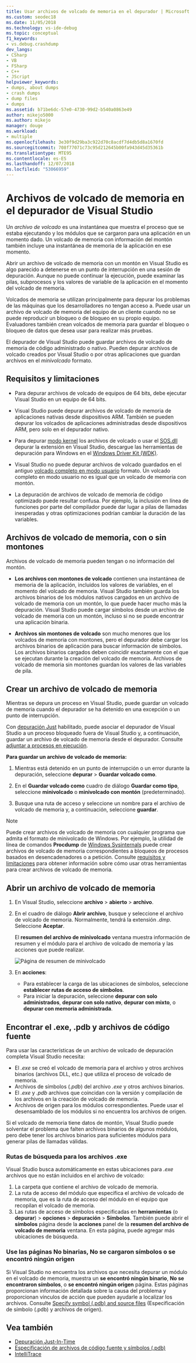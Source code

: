 ```yaml
---
title: Usar archivos de volcado de memoria en el depurador | Microsoft Docs
ms.custom: seodec18
ms.date: 11/05/2018
ms.technology: vs-ide-debug
ms.topic: conceptual
f1_keywords:
- vs.debug.crashdump
dev_langs:
- CSharp
- VB
- FSharp
- C++
- JScript
helpviewer_keywords:
- dumps, about dumps
- crash dumps
- dump files
- dumps
ms.assetid: b71be6dc-57e0-4730-99d2-b540a0863e49
author: mikejo5000
ms.author: mikejo
manager: douge
ms.workload:
- multiple
ms.openlocfilehash: 3e30f9d29ba3c922d70c8acdf7d4db5d8a1670fd
ms.sourcegitcommit: 708f77071c73c95d212645b00fa943d45d35361b
ms.translationtype: MTE95
ms.contentlocale: es-ES
ms.lasthandoff: 12/07/2018
ms.locfileid: "53066959"
---
```

# <a name="dump-files-in-the-visual-studio-debugger"></a>Archivos de volcado de memoria en el depurador de Visual Studio

<a name="BKMK_What_is_a_dump_file_"></a> Un *archivo de volcado* es una instantánea que muestra el proceso que se estaba ejecutando y los módulos que se cargaron para una aplicación en un momento dado. Un volcado de memoria con información del montón también incluye una instantánea de memoria de la aplicación en ese momento. 

Abrir un archivo de volcado de memoria con un montón en Visual Studio es algo parecido a detenerse en un punto de interrupción en una sesión de depuración. Aunque no puede continuar la ejecución, puede examinar las pilas, subprocesos y los valores de variable de la aplicación en el momento del volcado de memoria.

Volcados de memoria se utilizan principalmente para depurar los problemas de las máquinas que los desarrolladores no tengan acceso a. Puede usar un archivo de volcado de memoria del equipo de un cliente cuando no se puede reproducir un bloqueo o de bloqueo en su propio equipo. Evaluadores también crean volcados de memoria para guardar el bloqueo o bloqueo de datos que desea usar para realizar más pruebas. 

El depurador de Visual Studio puede guardar archivos de volcado de memoria de código administrado o nativo. Pueden depurar archivos de volcado creados por Visual Studio o por otras aplicaciones que guardan archivos en el *minivolcado* formato.

##  <a name="BKMK_Requirements_and_limitations"></a> Requisitos y limitaciones

-   Para depurar archivos de volcado de equipos de 64 bits, debe ejecutar Visual Studio en un equipo de 64 bits.

-   Visual Studio puede depurar archivos de volcado de memoria de aplicaciones nativas desde dispositivos ARM. También se pueden depurar los volcados de aplicaciones administradas desde dispositivos ARM, pero solo en el depurador nativo.

-   Para depurar [modo kernel](/windows-hardware/drivers/debugger/kernel-mode-dump-files) los archivos de volcado o usar el [SOS.dll](/dotnet/framework/tools/sos-dll-sos-debugging-extension) depurar la extensión en Visual Studio, descargue las herramientas de depuración para Windows en el [Windows Driver Kit (WDK)](/windows-hardware/drivers/download-the-wdk).

-   Visual Studio no puede depurar archivos de volcado guardados en el antiguo [volcado completo en modo usuario](/windows/desktop/wer/collecting-user-mode-dumps) formato. Un volcado completo en modo usuario no es igual que un volcado de memoria con montón.

-   La depuración de archivos de volcado de memoria de código optimizado puede resultar confusa. Por ejemplo, la inclusión en línea de funciones por parte del compilador puede dar lugar a pilas de llamadas inesperadas y otras optimizaciones podrían cambiar la duración de las variables.

##  <a name="BKMK_Dump_files__with_or_without_heaps"></a> Archivos de volcado de memoria, con o sin montones

Archivos de volcado de memoria pueden tengan o no información del montón.

-   **Los archivos con montones de volcado** contienen una instantánea de memoria de la aplicación, incluidos los valores de variables, en el momento del volcado de memoria. Visual Studio también guarda los archivos binarios de los módulos nativos cargados en un archivo de volcado de memoria con un montón, lo que puede hacer mucho más la depuración. Visual Studio puede cargar símbolos desde un archivo de volcado de memoria con un montón, incluso si no se puede encontrar una aplicación binaria. 

-   **Archivos sin montones de volcado** son mucho menores que los volcados de memoria con montones, pero el depurador debe cargar los archivos binarios de aplicación para buscar información de símbolos. Los archivos binarios cargados deben coincidir exactamente con el que se ejecutan durante la creación del volcado de memoria. Archivos de volcado de memoria sin montones guardan los valores de las variables de pila.

##  <a name="BKMK_Create_a_dump_file"></a> Crear un archivo de volcado de memoria

Mientras se depura un proceso en Visual Studio, puede guardar un volcado de memoria cuando el depurador se ha detenido en una excepción o un punto de interrupción. 

Con [depuración Just](../debugger/just-in-time-debugging-in-visual-studio.md) habilitado, puede asociar el depurador de Visual Studio a un proceso bloqueado fuera de Visual Studio y, a continuación, guardar un archivo de volcado de memoria desde el depurador. Consulte [adjuntar a procesos en ejecución](../debugger/attach-to-running-processes-with-the-visual-studio-debugger.md).

**Para guardar un archivo de volcado de memoria:**

1. Mientras está detenido en un punto de interrupción o un error durante la depuración, seleccione **depurar** > **Guardar volcado como**. 

1. En el **Guardar volcado como** cuadro de diálogo **Guardar como tipo**, seleccione **minivolcado** o **minivolcado con montón** (predeterminado).

1. Busque una ruta de acceso y seleccione un nombre para el archivo de volcado de memoria y, a continuación, seleccione **guardar**. 

>[!NOTE]
>Puede crear archivos de volcado de memoria con cualquier programa que admita el formato de minivolcado de Windows. Por ejemplo, la utilidad de línea de comandos **Procdump** de [Windows Sysinternals](http://technet.microsoft.com/sysinternals/default) puede crear archivos de volcado de memoria correspondientes a bloqueos de procesos basados en desencadenadores o a petición. Consulte [requisitos y limitaciones](../debugger/using-dump-files.md#BKMK_Requirements_and_limitations) para obtener información sobre cómo usar otras herramientas para crear archivos de volcado de memoria.

##  <a name="BKMK_Open_a_dump_file"></a> Abrir un archivo de volcado de memoria

1. En Visual Studio, seleccione **archivo** > **abierto** > **archivo**.

1. En el cuadro de diálogo **Abrir archivo**, busque y seleccione el archivo de volcado de memoria. Normalmente, tendrá la extensión *.dmp*. Seleccione **Aceptar**.

   El **resumen del archivo de minivolcado** ventana muestra información de resumen y el módulo para el archivo de volcado de memoria y las acciones que puede realizar.

   ![Página de resumen de minivolcado](../debugger/media/dbg_dump_summarypage.png "página de resumen de minivolcado")

1. En **acciones**:
   - Para establecer la carga de las ubicaciones de símbolos, seleccione **establecer rutas de acceso de símbolos**.
   - Para iniciar la depuración, seleccione **depurar con solo administrados**, **depurar con solo nativo**, **depurar con mixto**, o **depurar con memoria administrada**.

##  <a name="BKMK_Find_binaries__symbol___pdb__files__and_source_files"></a> Encontrar el .exe, .pdb y archivos de código fuente

Para usar las características de un archivo de volcado de depuración completa Visual Studio necesita:

- El *.exe* se creó el volcado de memoria para el archivo y otros archivos binarios (archivos DLL, etc.) que utiliza el proceso de volcado de memoria.
- Archivos de símbolos (*.pdb*) del archivo *.exe* y otros archivos binarios.
- El *.exe* y *.pdb* archivos que coincidan con la versión y compilación de los archivos en la creación de volcado de memoria.
- Archivos de origen para los módulos correspondientes. Puede usar el desensamblado de los módulos si no encuentra los archivos de origen.

Si el volcado de memoria tiene datos de montón, Visual Studio puede solventar el problema que falten archivos binarios de algunos módulos, pero debe tener los archivos binarios para suficientes módulos para generar pilas de llamadas válidas. 

### <a name="search-paths-for-exe-files"></a>Rutas de búsqueda para los archivos .exe

Visual Studio busca automáticamente en estas ubicaciones para *.exe* archivos que no están incluidos en el archivo de volcado:

1. La carpeta que contiene el archivo de volcado de memoria.
2. La ruta de acceso del módulo que especifica el archivo de volcado de memoria, que es la ruta de acceso del módulo en el equipo que recopilan el volcado de memoria.
3. Las rutas de acceso de símbolos especificadas en **herramientas** (o **depurar**) > **opciones** > **depuración**  >  **Símbolos**. También puede abrir el **símbolos** página desde la **acciones** panel de la **resumen del archivo de volcado de memoria** ventana. En esta página, puede agregar más ubicaciones de búsqueda.

### <a name="use-the-no-binary-no-symbols-or-no-source-found-pages"></a>Use las páginas No binarias, No se cargaron símbolos o se encontró ningún origen

Si Visual Studio no encuentra los archivos que necesita depurar un módulo en el volcado de memoria, muestra un **se encontró ningún binario**, **No se encontraron símbolos**, o **se encontró ningún origen** página. Estas páginas proporcionan información detallada sobre la causa del problema y proporcionan vínculos de acción que pueden ayudarle a localizar los archivos. Consulte [Specify symbol (.pdb) and source files](../debugger/specify-symbol-dot-pdb-and-source-files-in-the-visual-studio-debugger.md) (Especificación de símbolo (.pdb) y archivos de origen).

## <a name="see-also"></a>Vea también

- [Depuración Just-In-Time](../debugger/just-in-time-debugging-in-visual-studio.md)
- [Especificación de archivos de código fuente y símbolos (.pdb)](../debugger/specify-symbol-dot-pdb-and-source-files-in-the-visual-studio-debugger.md)
- [IntelliTrace](../debugger/intellitrace.md)